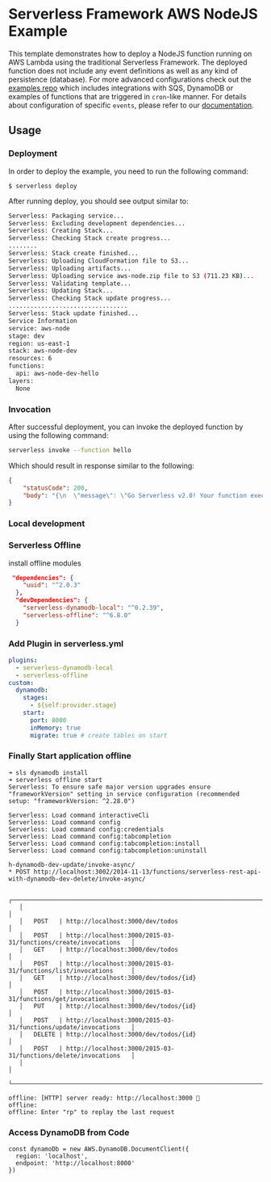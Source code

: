 # Serverless Framework AWS NodeJS Example

This template demonstrates how to deploy a NodeJS function running on AWS Lambda using the traditional Serverless Framework. The deployed function does not include any event definitions as well as any kind of persistence (database). For more advanced configurations check out the [examples repo](https://github.com/serverless/examples/) which includes integrations with SQS, DynamoDB or examples of functions that are triggered in `cron`-like manner. For details about configuration of specific `events`, please refer to our [documentation](https://www.serverless.com/framework/docs/providers/aws/events/).

## Usage

### Deployment

In order to deploy the example, you need to run the following command:

```
$ serverless deploy
```

After running deploy, you should see output similar to:

```bash
Serverless: Packaging service...
Serverless: Excluding development dependencies...
Serverless: Creating Stack...
Serverless: Checking Stack create progress...
........
Serverless: Stack create finished...
Serverless: Uploading CloudFormation file to S3...
Serverless: Uploading artifacts...
Serverless: Uploading service aws-node.zip file to S3 (711.23 KB)...
Serverless: Validating template...
Serverless: Updating Stack...
Serverless: Checking Stack update progress...
.................................
Serverless: Stack update finished...
Service Information
service: aws-node
stage: dev
region: us-east-1
stack: aws-node-dev
resources: 6
functions:
  api: aws-node-dev-hello
layers:
  None
```

### Invocation

After successful deployment, you can invoke the deployed function by using the following command:

```bash
serverless invoke --function hello
```

Which should result in response similar to the following:

```json
{
    "statusCode": 200,
    "body": "{\n  \"message\": \"Go Serverless v2.0! Your function executed successfully!\",\n  \"input\": {}\n}"
}
```

### Local development

### Serverless Offline

install offline modules 
```json
 "dependencies": {
    "uuid": "^2.0.3"
  },
  "devDependencies": {
    "serverless-dynamodb-local": "^0.2.39",
    "serverless-offline": "^6.8.0"
  }
```

### Add Plugin in serverless.yml

```yml
plugins:
  - serverless-dynamodb-local
  - serverless-offline
custom:
  dynamodb:
    stages:
      - ${self:provider.stage}
    start:
      port: 8000
      inMemory: true
      migrate: true # create tables on start  
```  

### Finally Start application offline 
```
➜ sls dynamodb install
➜ serverless offline start
Serverless: To ensure safe major version upgrades ensure "frameworkVersion" setting in service configuration (recommended setup: "frameworkVersion: ^2.28.0")

Serverless: Load command interactiveCli
Serverless: Load command config
Serverless: Load command config:credentials
Serverless: Load command config:tabcompletion
Serverless: Load command config:tabcompletion:install
Serverless: Load command config:tabcompletion:uninstall

h-dynamodb-dev-update/invoke-async/
* POST http://localhost:3002/2014-11-13/functions/serverless-rest-api-with-dynamodb-dev-delete/invoke-async/

   ┌────────────────────────────────────────────────────────────────────────────┐
   │                                                                            │
   │   POST   | http://localhost:3000/dev/todos                                 │
   │   POST   | http://localhost:3000/2015-03-31/functions/create/invocations   │
   │   GET    | http://localhost:3000/dev/todos                                 │
   │   POST   | http://localhost:3000/2015-03-31/functions/list/invocations     │
   │   GET    | http://localhost:3000/dev/todos/{id}                            │
   │   POST   | http://localhost:3000/2015-03-31/functions/get/invocations      │
   │   PUT    | http://localhost:3000/dev/todos/{id}                            │
   │   POST   | http://localhost:3000/2015-03-31/functions/update/invocations   │
   │   DELETE | http://localhost:3000/dev/todos/{id}                            │
   │   POST   | http://localhost:3000/2015-03-31/functions/delete/invocations   │
   │                                                                            │
   └────────────────────────────────────────────────────────────────────────────┘

offline: [HTTP] server ready: http://localhost:3000 🚀
offline: 
offline: Enter "rp" to replay the last request
```

### Access DynamoDB from Code 

```
const dynamoDb = new AWS.DynamoDB.DocumentClient({
  region: 'localhost',
  endpoint: 'http://localhost:8000'
})
```


